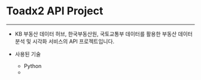 # Toadx2 API Project

---

- KB 부동산 데이터 허브, 한국부동산원, 국토교통부 데이터를 활용한 부동산 데이터 분석 및 시각화 서비스의 API 프로젝트입니다.

- 사용된 기술
  - Python
  - 